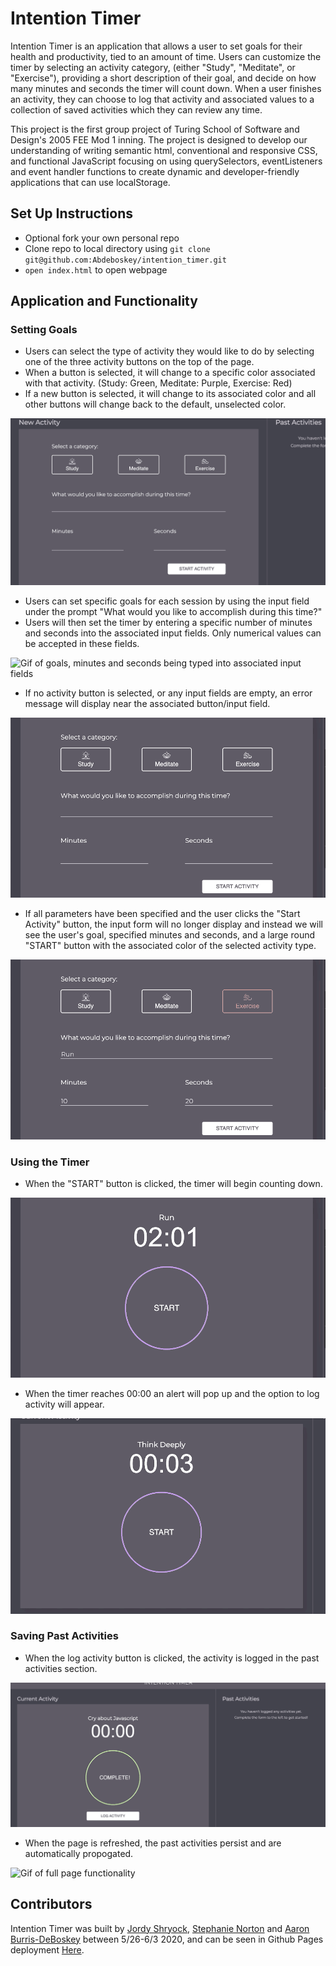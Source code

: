 # Intention Timer

Intention Timer is an application that allows a user to set goals for their health and productivity, tied to an amount of time. Users can customize the timer by selecting an activity category, (either "Study", "Meditate", or "Exercise"), providing a short description of their goal, and decide on how many minutes and seconds the timer will count down. When a user finishes an activity, they can choose to log that activity and associated values to a collection of saved activities which they can review any time.

This project is the first group project of Turing School of Software and Design's 2005 FEE Mod 1 inning. The project is designed to develop our understanding of writing semantic html, conventional and responsive CSS, and functional JavaScript focusing on using querySelectors, eventListeners and event handler functions to create dynamic and developer-friendly applications that can use localStorage.

## Set Up Instructions
* Optional fork your own personal repo
* Clone repo to local directory using `git clone git@github.com:Abdeboskey/intention_timer.git`
* `open index.html` to open webpage

## Application and Functionality

### Setting Goals
* Users can select the type of activity they would like to do by selecting one of the three activity buttons on the top of the page.
* When a button is selected, it will change to a specific color associated with that activity. (Study: Green, Meditate: Purple, Exercise: Red)
* If a new button is selected, it will change to its associated color and all other buttons will change back to the default, unselected color.

![Gif of buttons being selected and changing color](assets/timerGifs/buttonColors.gif)

* Users can set specific goals for each session by using the input field under the prompt "What would you like to accomplish during this time?"
* Users will then set the timer by entering a specific number of minutes and seconds into the associated input fields. Only numerical values can be accepted in these fields.

![Gif of goals, minutes and seconds being typed into associated input fields](assets/timerGifs/inputs.gif)

* If no activity button is selected, or any input fields are empty, an error message will display near the associated button/input field.

![Gif of error messages being displayed on button click](assets/timerGifs/errorMessages.gif)

* If all parameters have been specified and the user clicks the "Start Activity" button, the input form will no longer display and instead we will see the user's goal, specified minutes and seconds, and a large round "START" button with the associated color of the selected activity type.

![Gif of Start Activity button being clicked, and Timer Display being shown](assets/timerGifs/startActivityClick.gif)
### Using the Timer
* When the "START" button is clicked, the timer will begin counting down.

![Gif of timer counting down once START button has been clicked](assets/timerGifs/startTimerClick.gif)

* When the timer reaches 00:00 an alert will pop up and the option to log activity will appear.

![Gif of timer reaching zero](assets/timerGifs/countdown.gif)
### Saving Past Activities
* When the log activity button is clicked, the activity is logged in the past activities section.

![Gif of activity being logged in past activities](assets/timerGifs/createCard.gif)

* When the page is refreshed, the past activities persist and are automatically propogated.

![Gif of full page functionality](assets/timerGifs/fullFunctionality.gif)

## Contributors

Intention Timer was built by [Jordy Shryock](https://github.com/jordy1611), [Stephanie Norton](https://github.com/NakiNorton) and [Aaron Burris-DeBoskey](https://github.com/Abdeboskey) between 5/26-6/3 2020, and can be seen in Github Pages deployment [Here](https://abdeboskey.github.io/intention_timer/).
